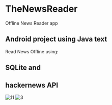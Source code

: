 # TheNewsReader
Offline News Reader app <br />
## Android project using Java text <br />
Read News Offline using:  <br />
## SQLite and  <br />
## hackernews API  <br />
![11](https://user-images.githubusercontent.com/46136886/176677118-19567958-e449-480e-8648-b0d43d630478.png)
![3](https://user-images.githubusercontent.com/46136886/176677130-ba6ded01-9008-4e7b-a0ad-173a296a8ed4.png)

